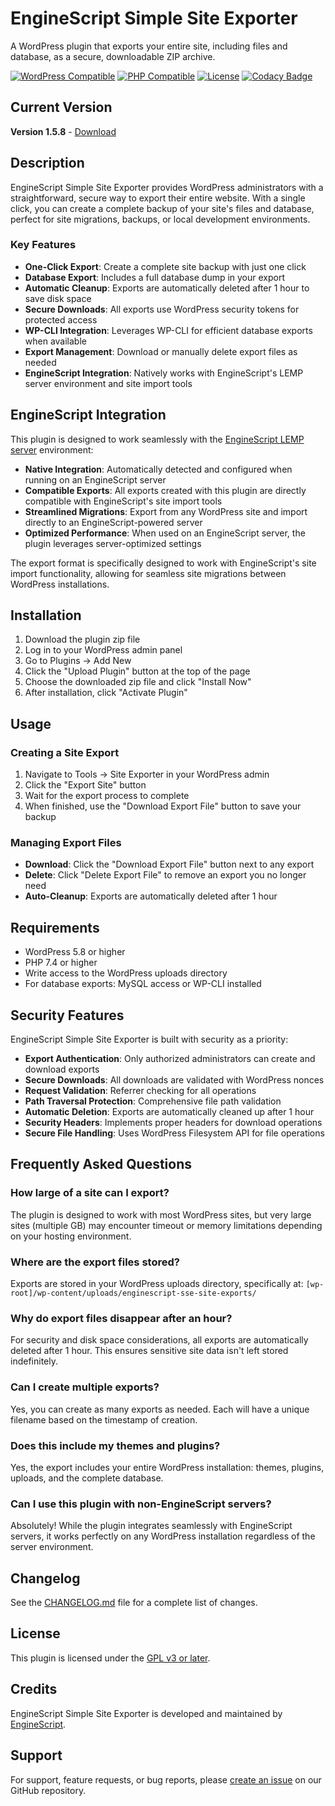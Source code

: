 # EngineScript Simple Site Exporter

A WordPress plugin that exports your entire site, including files and database, as a secure, downloadable ZIP archive.

[![WordPress Compatible](https://img.shields.io/badge/WordPress-5.8%2B-blue.svg)](https://wordpress.org/)
[![PHP Compatible](https://img.shields.io/badge/PHP-7.4%2B-purple.svg)](https://www.php.net/)
[![License](https://img.shields.io/badge/License-GPL%20v3-green.svg)](https://www.gnu.org/licenses/gpl-3.0.html)
[![Codacy Badge](https://app.codacy.com/project/badge/Grade/d81efac1703c4d3b8b998d2587cd696b)](https://app.codacy.com/gh/EngineScript/EngineScript-Simple-Site-Exporter/dashboard?utm_source=gh&utm_medium=referral&utm_content=&utm_campaign=Badge_grade)

## Current Version
**Version 1.5.8** - [Download](https://github.com/EngineScript/EngineScript-Simple-Site-Exporter/releases/latest/download/enginescript-simple-site-exporter-1.5.8.zip)

## Description

EngineScript Simple Site Exporter provides WordPress administrators with a straightforward, secure way to export their entire website. With a single click, you can create a complete backup of your site's files and database, perfect for site migrations, backups, or local development environments.

### Key Features

- **One-Click Export**: Create a complete site backup with just one click
- **Database Export**: Includes a full database dump in your export
- **Automatic Cleanup**: Exports are automatically deleted after 1 hour to save disk space
- **Secure Downloads**: All exports use WordPress security tokens for protected access
- **WP-CLI Integration**: Leverages WP-CLI for efficient database exports when available
- **Export Management**: Download or manually delete export files as needed
- **EngineScript Integration**: Natively works with EngineScript's LEMP server environment and site import tools

## EngineScript Integration

This plugin is designed to work seamlessly with the [EngineScript LEMP server](https://github.com/EngineScript/EngineScript) environment:

- **Native Integration**: Automatically detected and configured when running on an EngineScript server
- **Compatible Exports**: All exports created with this plugin are directly compatible with EngineScript's site import tools
- **Streamlined Migrations**: Export from any WordPress site and import directly to an EngineScript-powered server
- **Optimized Performance**: When used on an EngineScript server, the plugin leverages server-optimized settings

The export format is specifically designed to work with EngineScript's site import functionality, allowing for seamless site migrations between WordPress installations.

## Installation

1. Download the plugin zip file
2. Log in to your WordPress admin panel
3. Go to Plugins → Add New
4. Click the "Upload Plugin" button at the top of the page
5. Choose the downloaded zip file and click "Install Now"
6. After installation, click "Activate Plugin"

## Usage

### Creating a Site Export

1. Navigate to Tools → Site Exporter in your WordPress admin
2. Click the "Export Site" button
3. Wait for the export process to complete
4. When finished, use the "Download Export File" button to save your backup

### Managing Export Files

- **Download**: Click the "Download Export File" button next to any export
- **Delete**: Click "Delete Export File" to remove an export you no longer need
- **Auto-Cleanup**: Exports are automatically deleted after 1 hour

## Requirements

- WordPress 5.8 or higher
- PHP 7.4 or higher
- Write access to the WordPress uploads directory
- For database exports: MySQL access or WP-CLI installed

## Security Features

EngineScript Simple Site Exporter is built with security as a priority:

- **Export Authentication**: Only authorized administrators can create and download exports
- **Secure Downloads**: All downloads are validated with WordPress nonces
- **Request Validation**: Referrer checking for all operations
- **Path Traversal Protection**: Comprehensive file path validation
- **Automatic Deletion**: Exports are automatically cleaned up after 1 hour
- **Security Headers**: Implements proper headers for download operations
- **Secure File Handling**: Uses WordPress Filesystem API for file operations

## Frequently Asked Questions

### How large of a site can I export?

The plugin is designed to work with most WordPress sites, but very large sites (multiple GB) may encounter timeout or memory limitations depending on your hosting environment.

### Where are the export files stored?

Exports are stored in your WordPress uploads directory, specifically at:
`[wp-root]/wp-content/uploads/enginescript-sse-site-exports/`

### Why do export files disappear after an hour?

For security and disk space considerations, all exports are automatically deleted after 1 hour. This ensures sensitive site data isn't left stored indefinitely.

### Can I create multiple exports?

Yes, you can create as many exports as needed. Each will have a unique filename based on the timestamp of creation.

### Does this include my themes and plugins?

Yes, the export includes your entire WordPress installation: themes, plugins, uploads, and the complete database.

### Can I use this plugin with non-EngineScript servers?

Absolutely! While the plugin integrates seamlessly with EngineScript servers, it works perfectly on any WordPress installation regardless of the server environment.

## Changelog

See the [CHANGELOG.md](CHANGELOG.md) file for a complete list of changes.

## License

This plugin is licensed under the [GPL v3 or later](https://www.gnu.org/licenses/gpl-3.0.html).

## Credits

EngineScript Simple Site Exporter is developed and maintained by [EngineScript](https://github.com/EngineScript/EngineScript).

## Support

For support, feature requests, or bug reports, please [create an issue](https://github.com/EngineScript/EngineScript-Simple-Site-Exporter/issues) on our GitHub repository.
